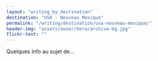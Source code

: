 ```yaml
---
layout: "writing_by_destination"
destination: "USA - Nouveau Mexique"
permalink: "/writing/destination/usa-nouveau-mexique/"
header-img: "assets/owner/hero/archive-bg.jpg"
flickr-text: ""
---
```


Quelques info au sujet de...